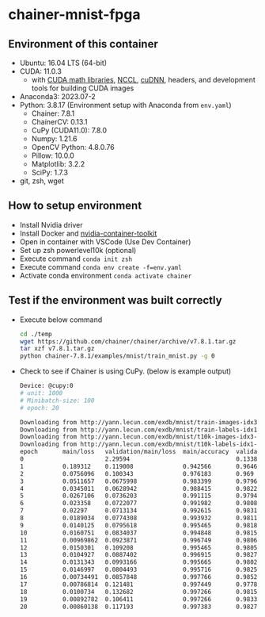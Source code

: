 # chainer-mnist-fpga

## Environment of this container
- Ubuntu: 16.04 LTS (64-bit)
- CUDA: 11.0.3
  - with [CUDA math libraries](https://developer.nvidia.com/gpu-accelerated-libraries), [NCCL](https://developer.nvidia.com/nccl), [cuDNN](https://developer.nvidia.com/cudnn), headers, and development tools for building CUDA images
- Anaconda3: 2023.07-2
- Python: 3.8.17 (Environment setup with Anaconda from `env.yaml`)
  - Chainer: 7.8.1
  - ChainerCV: 0.13.1
  - CuPy (CUDA11.0): 7.8.0
  - Numpy: 1.21.6
  - OpenCV Python: 4.8.0.76
  - Pillow: 10.0.0
  - Matplotlib: 3.2.2
  - SciPy: 1.7.3
- git, zsh, wget

## How to setup environment
- Install Nvidia driver
- Install Docker and [nvidia-container-toolkit](https://docs.nvidia.com/datacenter/cloud-native/container-toolkit/latest/install-guide.html#install-guide)
- Open in container with VSCode (Use Dev Container)
- Set up zsh powerlevel10k (optional)
- Execute command `conda init zsh`
- Execute command `conda env create -f=env.yaml`
- Activate conda environment `conda activate chainer`

## Test if the environment was built correctly
- Execute below command
  ```sh
  cd ./temp
  wget https://github.com/chainer/chainer/archive/v7.8.1.tar.gz
  tar xzf v7.8.1.tar.gz
  python chainer-7.8.1/examples/mnist/train_mnist.py -g 0
  ```

- Check to see if Chainer is using CuPy. (below is example output)
  ```sh
  Device: @cupy:0
  # unit: 1000
  # Minibatch-size: 100
  # epoch: 20
  
  Downloading from http://yann.lecun.com/exdb/mnist/train-images-idx3-ubyte.gz...
  Downloading from http://yann.lecun.com/exdb/mnist/train-labels-idx1-ubyte.gz...
  Downloading from http://yann.lecun.com/exdb/mnist/t10k-images-idx3-ubyte.gz...
  Downloading from http://yann.lecun.com/exdb/mnist/t10k-labels-idx1-ubyte.gz...
  epoch       main/loss   validation/main/loss  main/accuracy  validation/main/accuracy  elapsed_time
  0                       2.29594                              0.1338                    2.4168        
  1           0.189312    0.119008              0.942566       0.9646                    4.01696       
  2           0.0756096   0.100343              0.976183       0.969                     5.2076        
  3           0.0511657   0.0675998             0.983399       0.9796                    6.40066       
  4           0.0345011   0.0628942             0.988415       0.9822                    7.59733       
  5           0.0267106   0.0736203             0.991115       0.9794                    8.82018       
  6           0.023358    0.0722077             0.991982       0.9808                    10.0149       
  7           0.02297     0.0713134             0.992615       0.9831                    11.2177       
  8           0.0189034   0.0774308             0.993932       0.9811                    12.4066       
  9           0.0140125   0.0795618             0.995465       0.9818                    13.6107       
  10          0.0160751   0.0834037             0.994848       0.9815                    14.8193       
  11          0.00969862  0.0923871             0.996749       0.9806                    16.0138       
  12          0.0150301   0.109208              0.995465       0.9805                    17.2148       
  13          0.0104927   0.0887402             0.996915       0.9827                    18.4342       
  14          0.0131343   0.0993166             0.995665       0.9802                    19.6602       
  15          0.0146997   0.0804493             0.995716       0.9825                    20.8654       
  16          0.00734491  0.0857848             0.997766       0.9852                    22.0978       
  17          0.00786814  0.121481              0.997449       0.9778                    23.3313       
  18          0.0100734   0.132682              0.997266       0.9815                    24.5442       
  19          0.00892782  0.106411              0.997266       0.9833                    25.7678       
  20          0.00860138  0.117193              0.997383       0.9827                    27.0023       
  
  ```
